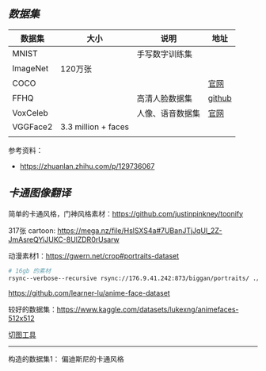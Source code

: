 
## _数据集_


| 数据集   | 大小                | 说明             | 地址                                                    |
| -------- | ------------------- | ---------------- | ------------------------------------------------------- |
| MNIST    |                     | 手写数字训练集   |                                                         |
| ImageNet | 120万张             |                  |                                                         |
| COCO     |                     |                  | [官网](https://cocodataset.org/)                        |
| FFHQ     |                     | 高清人脸数据集   | [github](https://github.com/NVlabs/ffhq-dataset)        |
| VoxCeleb |                     | 人像、语音数据集 | [官网](https://www.robots.ox.ac.uk/~vgg/data/voxceleb/) |
| VGGFace2 | 3.3 million + faces |                  |                                                         |
|          |                     |                  |                                                         |





参考资料：
- https://zhuanlan.zhihu.com/p/129736067




## _卡通图像翻译_

简单的卡通风格，门神风格素材：https://github.com/justinpinkney/toonify

317张 cartoon: https://mega.nz/file/HslSXS4a#7UBanJTjJqUl_2Z-JmAsreQYiJUKC-8UlZDR0rUsarw

动漫素材1：https://gwern.net/crop#portraits-dataset

```bash
# 16gb 的素材
rsync--verbose--recursive rsync://176.9.41.242:873/biggan/portraits/ ./portraits/
```

https://github.com/learner-lu/anime-face-dataset


较好的数据集：https://www.kaggle.com/datasets/lukexng/animefaces-512x512


[切图工具](https://github.com/nagadomi/lbpcascade_animeface)


-------------


构造的数据集1：
偏迪斯尼的卡通风格

